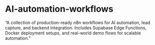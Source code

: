 # AI-automation-workflows
“A collection of production-ready n8n workflows for AI automation, lead capture, and backend integration. Includes Supabase Edge Functions, Docker deployment setups, and real-world demo flows for scalable automation.”
